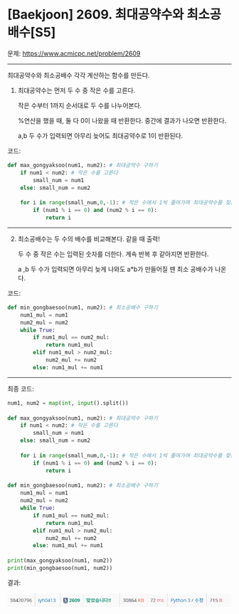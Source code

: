 # [Baekjoon] 2609. 최대공약수와 최소공배수[S5]

문제: https://www.acmicpc.net/problem/2609

---

최대공약수와 최소공배수 각각 계산하는 함수를 만든다.

1. 최대공약수는 먼저 두 수 중 작은 수를 고른다. 

   작은 수부터 1까지 순서대로 두 수를 나누어본다. 

   %연산을 했을 때, 둘 다 0이 나왔을 때 반환한다. 중간에 결과가 나오면 반환한다.

   a,b 두 수가 입력되면 아무리 늦어도 최대공약수로 1이 반환된다.

코드:

```python
def max_gongyaksoo(num1, num2): # 최대공약수 구하기
    if num1 < num2: # 작은 수를 고른다
        small_num = num1
    else: small_num = num2

    for i in range(small_num,0,-1): # 작은 수에서 1씩 줄여가며 최대공약수를 찾는다.
        if (num1 % i == 0) and (num2 % i == 0):
            return i
```

---

2. 최소공배수는 두 수의 배수를 비교해본다. 같을 때 출력!

   두 수 중 작은 수는 입력된 숫자를 더한다. 계속 반복 후 같아지면 반환한다.

   a ,b 두 수가 입력되면 아무리 늦게 나와도 a*b가 만들어질 땐 최소 공배수가 나온다.

코드:

```python
def min_gongbaesoo(num1, num2): # 최소공배수 구하기
    num1_mul = num1
    num2_mul = num2
    while True:
        if num1_mul == num2_mul:
            return num1_mul
        elif num1_mul > num2_mul:
            num2_mul += num2
        else: num1_mul += num1
```

---

최종 코드:

```python
num1, num2 = map(int, input().split())

def max_gongyaksoo(num1, num2): # 최대공약수 구하기
    if num1 < num2: # 작은 수를 고른다
        small_num = num1
    else: small_num = num2

    for i in range(small_num,0,-1): # 작은 수에서 1씩 줄여가며 최대공약수를 찾는다.
        if (num1 % i == 0) and (num2 % i == 0):
            return i
    
def min_gongbaesoo(num1, num2): # 최소공배수 구하기
    num1_mul = num1
    num2_mul = num2
    while True:
        if num1_mul == num2_mul:
            return num1_mul
        elif num1_mul > num2_mul:
            num2_mul += num2
        else: num1_mul += num1

print(max_gongyaksoo(num1, num2))
print(min_gongbaesoo(num1, num2))
```

결과:

![image-20220201172610663](S5_2609.assets/image-20220201172610663.png)

